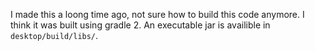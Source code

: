I made this a loong time ago, not sure how to build this code anymore. I think it was built using gradle 2. An executable jar is availible in `desktop/build/libs/`.
